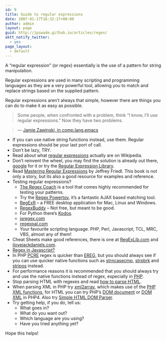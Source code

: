 ```yaml
---
id: 9
title: Guide to regular expressions
date: 2007-01-17T16:32:17+00:00
author: admin
layout: page
guid: http://jpswade.github.io/articles/regex/
aktt_notify_twitter:
  - yes
page_layout:
  - default
---
```

<p class="lead">
  A &#8220;regular expression&#8221; (or regex) essentially is the use of a pattern for string manipulation.
</p>

Regular expressions are used in many scripting and programming languages as they are a very powerful tool, allowing you to match and replace strings based on the supplied pattern.

Regular expressions aren&#8217;t always that simple, however there are things you can do to make it as easy as possible.

> <p style="text-align: left;">
>   Some people, when confronted with a problem, think “I know, I’ll use regular expressions.” Now they have two problems.
> </p>

> &#8212; [Jamie Zawinski, in comp.lang.emacs](http://regex.info/blog/2006-09-15/247)

  * If you can use native string functions instead, use them. Regular expressions should be your last port of call.
  * Don&#8217;t be lazy, TRY.
  * Read about what [regular expressions](http://en.wikipedia.org/wiki/Regular_expression) actually are on Wikipedia.
  * Don&#8217;t reinvent the wheel, you may find the solution is already out there, [google](http://www.google.com/) for it or try the [Regular Expression Library](http://regexlib.com/).
  * Read [Mastering Regular Expressions](http://www.oreilly.com/catalog/regex/) by Jeffrey Friedl. This book is not only a story, but its also a good resource for examples and reference.
  * Testing regular expressions? 
      * [The Regex Coach](http://www.weitz.de/regex-coach/) is a tool that comes highly recommended for testing your patterns.
      * Try the [Regex Powertoy](http://regex.powertoy.org/), it&#8217;s a fantastic AJAX based matching tool.
      * [RegExR](http://gskinner.com/RegExr/desktop/) &#8211; a FREE desktop application for Mac, Linux and Windows.
      * [RegexBuddy](http://www.regexbuddy.com/) &#8211; Not free, but meant to be good.
      * For Python there&#8217;s [Kodos](http://kodos.sourceforge.net/).
      * [jsregex.com](http://jsregex.com/)
      * [regexpal.com](http://regexpal.com/)
      * Your favourite scripting language. PHP, Perl, Javascript, TCL, MRC, VBS, almost any of them!
  * Cheat Sheets make good references, there is one at [RegExLib.com](http://regexlib.com/CheatSheet.aspx) and [ilovejackdaniels.com](http://web.archive.org/web/20081121122720/http://www.ilovejackdaniels.com/cheat-sheets/regular-expressions-cheat-sheet).
  * [Regex in Javascript?](http://xkr.us/js/regex)
  * In PHP [PCRE](http://www.php.net/pcre) regex is quicker than [EREG](http://www.php.net/ereg), but you should always see if you can use quicker native functions such as [strncasecmp](http://www.php.net/strncasecmp), [strpbrk](http://www.php.net/strpbrk) and [stripos](http://www.php.net/stripos) instead.
  * For performance reasons it is recommended that you should always try and use the native functions instead of regex, especially in [PHP](http://talks.php.net/show/php-best-practices/36).
  * Stop parsing HTML with regexes and read [how to parse HTML](http://tinyurl.com/htmlparsing).
  * When parsing XML in PHP try [xml2array](http://www.bin-co.com/php/scripts/xml2array/), which makes use of the [PHP XML functions](http://www.php.net/xml), for HTML you can try PHP&#8217;s [DOM document](http://www.php.net/dom) or [DOM XML](http://www.php.net/domxml) in PHP4. Also try [Simple HTML DOM Parser](http://simplehtmldom.sourceforge.net/).
  * Try getting help, if you do, tell us: 
      * What goes in?
      * What do you want out?
      * Which language are you using?
      * Have you tried anything yet?

Hope this helps!